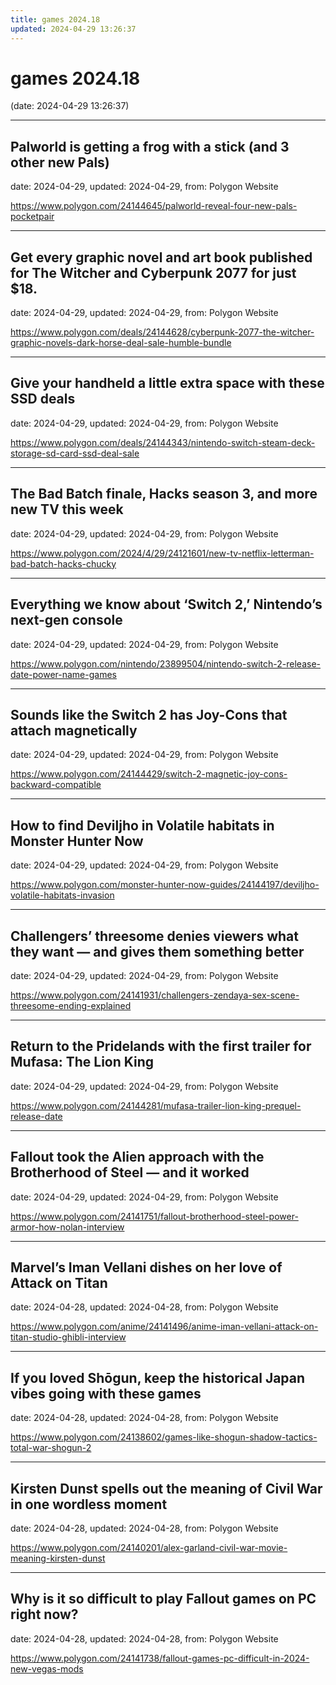 ```yaml
---
title: games 2024.18
updated: 2024-04-29 13:26:37
---
```


# games 2024.18

(date: 2024-04-29 13:26:37)

---

## Palworld is getting a frog with a stick (and 3 other new Pals)

date: 2024-04-29, updated: 2024-04-29, from: Polygon Website

 

<https://www.polygon.com/24144645/palworld-reveal-four-new-pals-pocketpair>

---

## Get every graphic novel and art book published for The Witcher and Cyberpunk 2077 for just $18.

date: 2024-04-29, updated: 2024-04-29, from: Polygon Website

 

<https://www.polygon.com/deals/24144628/cyberpunk-2077-the-witcher-graphic-novels-dark-horse-deal-sale-humble-bundle>

---

## Give your handheld a little extra space with these SSD deals

date: 2024-04-29, updated: 2024-04-29, from: Polygon Website

 

<https://www.polygon.com/deals/24144343/nintendo-switch-steam-deck-storage-sd-card-ssd-deal-sale>

---

## The Bad Batch finale, Hacks season 3, and more new TV this week

date: 2024-04-29, updated: 2024-04-29, from: Polygon Website

 

<https://www.polygon.com/2024/4/29/24121601/new-tv-netflix-letterman-bad-batch-hacks-chucky>

---

## Everything we know about ‘Switch 2,’ Nintendo’s next-gen console

date: 2024-04-29, updated: 2024-04-29, from: Polygon Website

 

<https://www.polygon.com/nintendo/23899504/nintendo-switch-2-release-date-power-name-games>

---

## Sounds like the Switch 2 has Joy-Cons that attach magnetically

date: 2024-04-29, updated: 2024-04-29, from: Polygon Website

 

<https://www.polygon.com/24144429/switch-2-magnetic-joy-cons-backward-compatible>

---

## How to find Deviljho in Volatile habitats in Monster Hunter Now

date: 2024-04-29, updated: 2024-04-29, from: Polygon Website

 

<https://www.polygon.com/monster-hunter-now-guides/24144197/deviljho-volatile-habitats-invasion>

---

## Challengers’ threesome denies viewers what they want — and gives them something better

date: 2024-04-29, updated: 2024-04-29, from: Polygon Website

 

<https://www.polygon.com/24141931/challengers-zendaya-sex-scene-threesome-ending-explained>

---

## Return to the Pridelands with the first trailer for Mufasa: The Lion King

date: 2024-04-29, updated: 2024-04-29, from: Polygon Website

 

<https://www.polygon.com/24144281/mufasa-trailer-lion-king-prequel-release-date>

---

## Fallout took the Alien approach with the Brotherhood of Steel — and it worked

date: 2024-04-29, updated: 2024-04-29, from: Polygon Website

 

<https://www.polygon.com/24141751/fallout-brotherhood-steel-power-armor-how-nolan-interview>

---

## Marvel’s Iman Vellani dishes on her love of Attack on Titan

date: 2024-04-28, updated: 2024-04-28, from: Polygon Website

 

<https://www.polygon.com/anime/24141496/anime-iman-vellani-attack-on-titan-studio-ghibli-interview>

---

## If you loved Shōgun, keep the historical Japan vibes going with these games

date: 2024-04-28, updated: 2024-04-28, from: Polygon Website

 

<https://www.polygon.com/24138602/games-like-shogun-shadow-tactics-total-war-shogun-2>

---

## Kirsten Dunst spells out the meaning of Civil War in one wordless moment

date: 2024-04-28, updated: 2024-04-28, from: Polygon Website

 

<https://www.polygon.com/24140201/alex-garland-civil-war-movie-meaning-kirsten-dunst>

---

## Why is it so difficult to play Fallout games on PC right now?

date: 2024-04-28, updated: 2024-04-28, from: Polygon Website

 

<https://www.polygon.com/24141738/fallout-games-pc-difficult-in-2024-new-vegas-mods>

